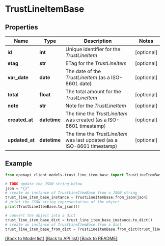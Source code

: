 # TrustLineItemBase


## Properties

Name | Type | Description | Notes
------------ | ------------- | ------------- | -------------
**id** | **int** | Unique identifier for the *TrustLineItem* | [optional] 
**etag** | **str** | ETag for the *TrustLineItem* | [optional] 
**var_date** | **date** | The date of the *TrustLineItem* (as a ISO-8601 date) | [optional] 
**total** | **float** | The total amount for the *TrustLineItem* | [optional] 
**note** | **str** | Note for the *TrustLineItem* | [optional] 
**created_at** | **datetime** | The time the *TrustLineItem* was created (as a ISO-8601 timestamp) | [optional] 
**updated_at** | **datetime** | The time the *TrustLineItem* was last updated (as a ISO-8601 timestamp) | [optional] 

## Example

```python
from openapi_client.models.trust_line_item_base import TrustLineItemBase

# TODO update the JSON string below
json = "{}"
# create an instance of TrustLineItemBase from a JSON string
trust_line_item_base_instance = TrustLineItemBase.from_json(json)
# print the JSON string representation of the object
print(TrustLineItemBase.to_json())

# convert the object into a dict
trust_line_item_base_dict = trust_line_item_base_instance.to_dict()
# create an instance of TrustLineItemBase from a dict
trust_line_item_base_from_dict = TrustLineItemBase.from_dict(trust_line_item_base_dict)
```
[[Back to Model list]](../README.md#documentation-for-models) [[Back to API list]](../README.md#documentation-for-api-endpoints) [[Back to README]](../README.md)


